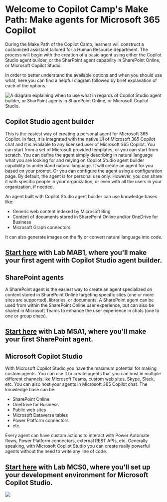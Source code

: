 
# Welcome to Copilot Camp's Make Path: Make agents for Microsoft 365 Copilot

During the Make Path of the Copilot Camp, learners will construct a customized assistant tailored for a Human Resource department. The process will begin with the creation of a basic agent using either the Copilot Studio agent builder, or the SharPoint agent capability in SharePoint Online, or Microsoft Copilot Studio.

In order to better understand the available options and when you should use what, here you can find a helpful diagram followed by brief explanation of each of the options.

![A diagram explaining when to use what in regards of Copilot Studio agent builder, or SharPoint agents in SharePoint Online, or Microsoft Copilot Studio.]()

## Copilot Studio agent builder

This is the easiest way of creating a personal agent for Microsoft 365 Copilot. In fact, it is integrated with the native UI of Microsoft 365 Copilot chat and it is available to any licensed user of Microsoft 365 Copilot. You can start from a set of Microsoft provided templates, or you can start from scratch. You can define the agent simply describing in natural language what you are looking for and relying on Copilot Studio agent builder capability to understand natural language. It will create an agent for you based on your prompt. Or you can configure the agent using a configuration page. By default, the agent is for personal use only. However, you can share it with specific people in your organization, or even with all the users in your organization, if needed.

An agent built with Copilot Studio agent builder can use knowledge bases like:

- Generic web content indexed by Microsoft Bing
- Content of documents stored in SharePoint Online and/or OneDrive for Business
- Microsoft Graph connectors

It can also generate images on the fly or convert natural language into code.

## <a href="./agent-builder/01-first-agent">Start here</a> with Lab MAB1, where you'll make your first agent with Copilot Studio agent builder.

## SharePoint agents

A SharePoint agent is the easiest way to create an agent specialized on content stored in SharePoint Online targeting specific sites (one or more sites are supported), libraries, or documents. A SharePoint agent can be used from within the SharePoint Online user experience, but can also be shared in Microsoft Teams to enhance the user experience in chats (one to one or group chats).

## <a href="./sharepoint-agents/01-first-agent">Start here</a> with Lab MSA1, where you'll make your first SharePoint agent.

## Microsoft Copilot Studio

With Microsoft Copilot Studio you have the maximum potential for making custom agents. You can use it to create agents that you can host in multiple different channels like Microsoft Teams, custom web sites, Skype, Slack, etc. You can also host your agents in Microsoft 365 Copilot chat.
The knowledge base can be:

- SharePoint Online
- OneDrive for Business
- Public web sites
- Microsoft Dataverse tables
- Power Platform connectors
- etc.

Every agent can have custom actions to interact with Power Automate flows, Power Platform connectors, external REST APIs, etc.
Generally speaking, with Microsoft Copilot Studio you can create really powerful agents without the need to write any line of code.

## <a href="./copilot-studio/00-prerequisites">Start here</a> with Lab MCS0, where you'll set up your development environment for Microsoft Copilot Studio.

<img src="https://pnptelemetry.azurewebsites.net/copilot-camp/extend-m365-copilot/index" />